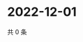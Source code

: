 # 2022-12-01

共 0 条

<!-- BEGIN WEIBO -->
<!-- 最后更新时间 Thu Dec 01 2022 12:19:11 GMT+0800 (China Standard Time) -->

<!-- END WEIBO -->
